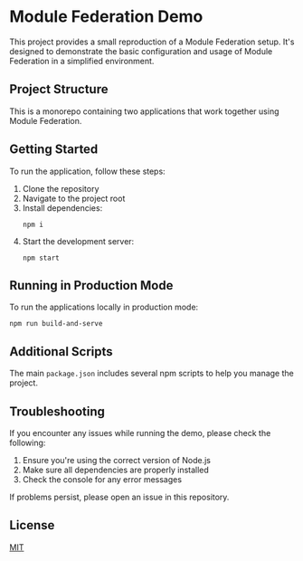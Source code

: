 # Module Federation Demo

This project provides a small reproduction of a Module Federation setup. It's designed to demonstrate the basic configuration and usage of Module Federation in a simplified environment.

## Project Structure

This is a monorepo containing two applications that work together using Module Federation.

## Getting Started

To run the application, follow these steps:

1. Clone the repository
2. Navigate to the project root
3. Install dependencies:
   ```
   npm i
   ```
4. Start the development server:
   ```
   npm start
   ```

## Running in Production Mode

To run the applications locally in production mode:

```
npm run build-and-serve
```

## Additional Scripts

The main `package.json` includes several npm scripts to help you manage the project.

## Troubleshooting

If you encounter any issues while running the demo, please check the following:

1. Ensure you're using the correct version of Node.js
2. Make sure all dependencies are properly installed
3. Check the console for any error messages

If problems persist, please open an issue in this repository.

## License

[MIT](LICENSE)
